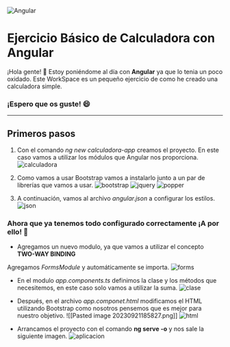 ![Angular](https://cursosdedesarrollo.com/wp-content/uploads/2019/08/angularjs-logo-600x394-600x394.png)

# Ejercicio Básico de Calculadora con Angular

¡Hola gente! :wave: 
Estoy poniéndome al día con **Angular** ya que lo tenia un poco oxidado. Este WorkSpace es un pequeño ejercicio de como he creado una calculadora simple. 

### ¡Espero que os guste! :smile:


***** 

## Primeros pasos

1.  Con el comando *ng new calculadora-app* creamos el proyecto.  En este caso vamos a utilizar los módulos que Angular nos proporciona.
![calculadora](image4.png) 


2. Como vamos a usar Bootstrap vamos a instalarlo junto a un par de librerías que vamos a usar. 
![bootstrap](image.png)
![jquery](image1.png)
![popper](image2.png)

3. A continuación, vamos al archivo *angular.json* a configurar los estilos. 
![json](image.png)


### Ahora que ya tenemos todo configurado correctamente ¡A por ello! :rocket:


* Agregamos un nuevo modulo, ya que vamos a utilizar el concepto **TWO-WAY BINDING** 

Agregamos *FormsModule* y automáticamente se importa.
![forms](image6.png) 


* En el modulo *app.components.ts* definimos la clase y los métodos que necesitemos, en este caso solo vamos a utilizar la suma.
 ![clase](image7.png)

* Después, en el archivo *app.componet.html* modificamos el HTML utilizando Bootstrap como nosotros pensemos que es mejor para nuestro objetivo.  ![[Pasted image 20230921185827.png]]
![html](image8.png)

* Arrancamos el proyecto con el comando **ng serve -o** y nos sale la siguiente imagen. 
![aplicacion](image9.png)
